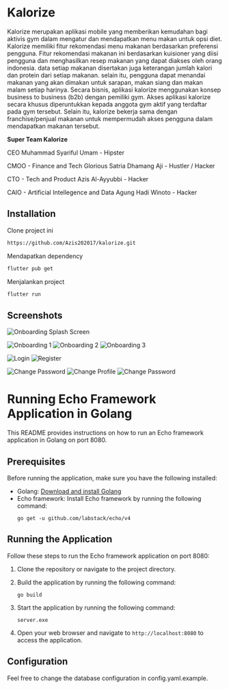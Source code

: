 
# Kalorize

Kalorize merupakan aplikasi mobile yang memberikan kemudahan bagi aktivis gym dalam mengatur dan mendapatkan menu makan untuk opsi diet. Kalorize memiliki fitur rekomendasi menu makanan berdasarkan preferensi pengguna. Fitur rekomendasi makanan ini berdasarkan kuisioner yang diisi pengguna dan menghasilkan resep makanan yang dapat diakses oleh orang indonesia. data setiap makanan disertakan juga keterangan jumlah kalori dan protein dari setiap makanan. selain itu, pengguna dapat menandai makanan yang akan dimakan untuk sarapan, makan siang dan makan malam setiap harinya. Secara bisnis, aplikasi kalorize menggunakan konsep business to business (b2b) dengan pemiliki gym. Akses aplikasi kalorize secara khusus diperuntukkan kepada anggota gym aktif yang terdaftar pada gym tersebut. Selain itu, kalorize bekerja sama dengan franchise/penjual makanan untuk mempermudah akses pengguna dalam mendapatkan makanan tersebut.

**Super Team Kalorize**

CEO
Muhammad Syariful Umam - Hipster

CMOO - Finance and Tech
Glorious Satria Dhamang Aji - Hustler / Hacker

CTO - Tech and Product
Azis Al-Ayyubbi - Hacker

CAIO - Artificial Intellegence and Data
Agung Hadi Winoto - Hacker

## Installation

Clone project ini

```bash
https://github.com/Azis202017/kalorize.git
```

Mendapatkan dependency

```bash
flutter pub get
```

Menjalankan project

```bash
flutter run
```
    
## Screenshots
![Onboarding Splash Screen ](screenshot/onboarding1.png)

![Onboarding 1](screenshot/onboarding1.png)
![Onboarding 2](screenshot/onboarding2.png)
![Onboarding 3](screenshot/onboarding3.png)

![Login](screenshot/login.png)
![Register](screenshot/register.png)

![Change Password](screenshot/profile.png)
![Change Profile](screenshot/ubah_profile.png)
![Change Password](screenshot/password.png)






# Running Echo Framework Application in Golang 

This README provides instructions on how to run an Echo framework application in Golang on port 8080.

## Prerequisites

Before running the application, make sure you have the following installed:

- Golang: [Download and install Golang](https://golang.org/dl/)
- Echo framework: Install Echo framework by running the following command:
  ```shell
  go get -u github.com/labstack/echo/v4
  ```

## Running the Application

Follow these steps to run the Echo framework application on port 8080:

1. Clone the repository or navigate to the project directory.

2. Build the application by running the following command:
    ```shell
    go build
    ```

3. Start the application by running the following command:
    ```shell
    server.exe
    ```

4. Open your web browser and navigate to `http://localhost:8080` to access the application.

## Configuration

Feel free to change the database configuration in config.yaml.example.
